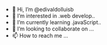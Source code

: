 - 👋 Hi, I’m @edivaldolluisb
- 👀 I’m interested in .web develop..
- 🌱 I’m currently learning .javaScript..
- 💞️ I’m looking to collaborate on ...
- 📫 How to reach me ...

<!---
edivaldolluisb/edivaldolluisb is a ✨ special ✨ repository because its `README.md` (this file) appears on your GitHub profile.
You can click the Preview link to take a look at your changes.
--->
